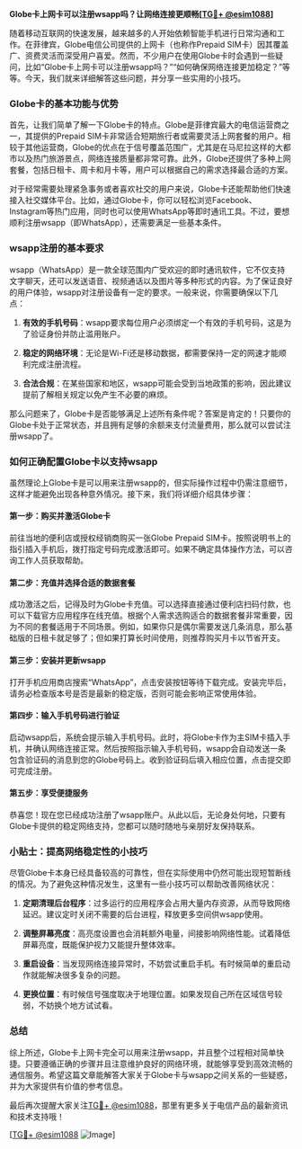 **Globe卡上网卡可以注册wsapp吗？让网络连接更顺畅[[TG💪+ @esim1088](https://t.me/s/esim1088)]**

随着移动互联网的快速发展，越来越多的人开始依赖智能手机进行日常沟通和工作。在菲律宾，Globe电信公司提供的上网卡（也称作Prepaid SIM卡）因其覆盖广、资费灵活而深受用户喜爱。然而，不少用户在使用Globe卡时会遇到一些疑问，比如“Globe卡上网卡可以注册wsapp吗？”“如何确保网络连接更加稳定？”等等。今天，我们就来详细解答这些问题，并分享一些实用的小技巧。

### Globe卡的基本功能与优势

首先，让我们简单了解一下Globe卡的特点。Globe是菲律宾最大的电信运营商之一，其提供的Prepaid SIM卡非常适合短期旅行者或需要灵活上网套餐的用户。相较于其他运营商，Globe的优点在于信号覆盖范围广，尤其是在马尼拉这样的大都市以及热门旅游景点，网络连接质量都非常可靠。此外，Globe还提供了多种上网套餐，包括日租卡、周卡和月卡等，用户可以根据自己的需求选择最合适的方案。

对于经常需要处理紧急事务或者喜欢社交的用户来说，Globe卡还能帮助他们快速接入社交媒体平台。比如，通过Globe卡，你可以轻松浏览Facebook、Instagram等热门应用，同时也可以使用WhatsApp等即时通讯工具。不过，要想顺利注册wsapp（即WhatsApp），还需要满足一些基本条件。

### wsapp注册的基本要求

wsapp（WhatsApp）是一款全球范围内广受欢迎的即时通讯软件，它不仅支持文字聊天，还可以发送语音、视频通话以及图片等多种形式的内容。为了保证良好的用户体验，wsapp对注册设备有一定的要求。一般来说，你需要确保以下几点：

1. **有效的手机号码**：wsapp要求每位用户必须绑定一个有效的手机号码，这是为了验证身份并防止滥用账户。
   
2. **稳定的网络环境**：无论是Wi-Fi还是移动数据，都需要保持一定的网速才能顺利完成注册流程。

3. **合法合规**：在某些国家和地区，wsapp可能会受到当地政策的影响，因此建议提前了解相关规定以免产生不必要的麻烦。

那么问题来了，Globe卡是否能够满足上述所有条件呢？答案是肯定的！只要你的Globe卡处于正常状态，并且拥有足够的余额来支付流量费用，那么就可以尝试注册wsapp了。

### 如何正确配置Globe卡以支持wsapp

虽然理论上Globe卡是可以用来注册wsapp的，但实际操作过程中仍需注意细节，这样才能避免出现各种意外情况。接下来，我们将详细介绍具体步骤：

#### 第一步：购买并激活Globe卡
前往当地的便利店或授权经销商购买一张Globe Prepaid SIM卡。按照说明书上的指引插入手机后，拨打指定号码完成激活即可。如果不确定具体操作方法，可以咨询工作人员获取帮助。

#### 第二步：充值并选择合适的数据套餐
成功激活之后，记得及时为Globe卡充值。可以选择直接通过便利店扫码付款，也可以下载官方应用程序在线充值。根据个人需求选购适合的数据套餐非常重要，因为不同的套餐适用于不同场景。例如，如果你只是偶尔需要发送几条消息，那么基础版的日租卡就足够了；但如果打算长时间使用，则推荐购买月卡以节省开支。

#### 第三步：安装并更新wsapp
打开手机应用商店搜索“WhatsApp”，点击安装按钮等待下载完成。安装完毕后，请务必检查版本号是否是最新的稳定版，否则可能会影响正常使用体验。

#### 第四步：输入手机号码进行验证
启动wsapp后，系统会提示输入手机号码。此时，将Globe卡作为主SIM卡插入手机，并确认网络连接正常。然后按照指示输入手机号码，wsapp会自动发送一条包含验证码的消息到您的Globe号码上。收到验证码后填入相应位置，点击提交即可完成注册。

#### 第五步：享受便捷服务
恭喜您！现在您已经成功注册了wsapp账户。从此以后，无论身处何地，只要有Globe卡提供的稳定网络支持，您都可以随时随地与亲朋好友保持联系。

### 小贴士：提高网络稳定性的小技巧

尽管Globe卡本身已经具备较高的可靠性，但在实际使用中仍然可能出现短暂断线的情况。为了避免这种情况发生，这里有一些小技巧可以帮助改善网络状况：

1. **定期清理后台程序**：过多运行的应用程序会占用大量内存资源，从而导致网络延迟。建议定时关闭不需要的后台进程，释放更多空间供wsapp使用。

2. **调整屏幕亮度**：高亮度设置也会消耗额外电量，间接影响网络性能。试着降低屏幕亮度，既能保护视力又能提升整体效率。

3. **重启设备**：当发现网络连接异常时，不妨尝试重启手机。有时候简单的重启动作就能解决很多复杂的问题。

4. **更换位置**：有时候信号强度取决于地理位置。如果发现自己所在区域信号较弱，不妨换个地方试试看。

### 总结

综上所述，Globe卡上网卡完全可以用来注册wsapp，并且整个过程相对简单快捷。只要遵循正确的步骤并且注意维护良好的网络环境，就能够享受到高效流畅的通信服务。希望这篇文章能解答大家关于Globe卡与wsapp之间关系的一些疑惑，并为大家提供有价值的参考信息。

最后再次提醒大家关注[TG💪+ @esim1088](https://t.me/s/esim1088)，那里有更多关于电信产品的最新资讯和技术支持哦！

[[TG💪+ @esim1088](https://t.me/s/esim1088) ![Image](https://i.postimg.cc/4NQfJmqS/Snipaste-2025-05-13-00-14-12.png)]